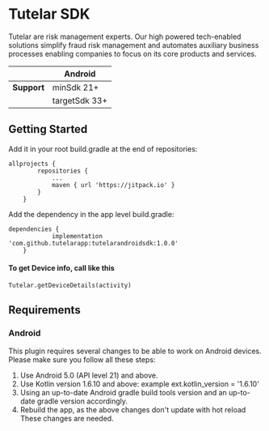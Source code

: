 # Tutelar SDK

Tutelar are risk management experts. Our high powered tech-enabled solutions simplify fraud risk management and automates auxiliary business processes enabling companies to focus on its core products and services.

|             | Android       |
|-------------|---------------|
| **Support** | minSdk 21+    |
|             | targetSdk 33+ |

## Getting Started

Add it in your root build.gradle at the end of repositories:
```
allprojects {
		repositories {
			...
			maven { url 'https://jitpack.io' }
		}
	}
````

Add the dependency in the app level build.gradle:
```
dependencies {
	        implementation 'com.github.tutelarapp:tutelarandroidsdk:1.0.0'
	}
```

#### To get Device info, call like this
```
Tutelar.getDeviceDetails(activity)
```


## Requirements
### Android
This plugin requires several changes to be able to work on Android devices. Please make sure you follow all these steps:
1. Use Android 5.0 (API level 21) and above.
2. Use Kotlin version 1.6.10 and above:  example ext.kotlin_version = '1.6.10'
3. Using an up-to-date Android gradle build tools version and an up-to-date gradle version accordingly.
4. Rebuild the app, as the above changes don't update with hot reload
   These changes are needed.

